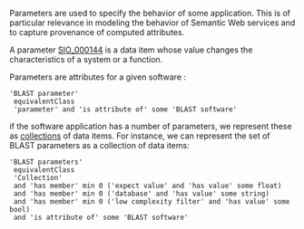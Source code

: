 Parameters are used to specify the behavior of some application. This is of particular relevance in modeling the behavior of Semantic Web services and to capture provenance of computed attributes.

A parameter [SIO\_000144](http://semanticscience.org/resource/SIO_000144) is a data item whose value changes the characteristics of a system or a function.

Parameters are attributes for a given software :

```
'BLAST parameter'
 equivalentClass
 'parameter' and 'is attribute of' some 'BLAST software'
```

if the software application has a number of parameters, we represent these as [collections](ODPCollection.md) of data items. For instance, we can represent the set of BLAST parameters as a collection of data items:

```
'BLAST parameters'
 equivalentClass
 'Collection'
 and 'has member' min 0 ('expect value' and 'has value' some float)
 and 'has member' min 0 ('database' and 'has value' some string)
 and 'has member' min 0 ('low complexity filter' and 'has value' some bool)
 and 'is attribute of' some 'BLAST software'
```